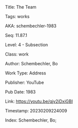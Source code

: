Title:  The Team

Tags:   works

AKA:    schembechler-1983

Seq:    11.87.1

Level:  4 - Subsection

Class:  work

Author: Schembechler, Bo

Work Type: Address

Publisher: YouTube

Pub Date: 1983

Link:   https://youtu.be/qjv2iDxiGBI

Timestamp: 20230209224009

Index:  Schembechler, Bo; 
